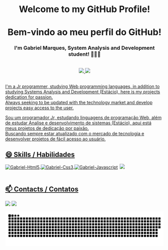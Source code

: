 <h1 align="center">Welcome to my GitHub Profile! </h1>
<h1 align="center">Bem-vindo ao meu perfil do GitHub! </h1>

<h3 align="center">I'm Gabriel Marques, System Analysis and Development student! 🧑🏾‍💻</h3><br>


<div align="center">
  <a href="https://github.com/gabrielmarquesdev10">
  <img height="160em" src="https://github-readme-stats.vercel.app/api?username=gabrielmarquesdev10&show_icons=true&theme=default&include_all_commits=true&count_private=true"/>
  <img height="160em" src="https://github-readme-stats.vercel.app/api/top-langs/?username=gabrielmarquesdev10&layout=compact&langs_count=7&theme=default"/>
</div><br>
 
  
  I'm a Jr programmer, studying Web programming languages,
in addition to studying Systems Analysis and Development (Estácio),
here is my projects dedication for passion.</br>
Always seeking to be updated with the technology market and develop projects
easy access to the user.
   
Sou um programador Jr, estudando linguagens de programação Web, 
além de estudar Analise e desenvolvimento de sistemas (Estácio),
aqui está meus projetos de dedicação por paixão.</br>
Buscando sempre estar atualizado com o mercado de tecnologia e desenvolver projetos
de fácil acesso ao usuário.




## 😄 Skills / Habilidades

<div>
  
  <img align="center" alt="Gabriel-Html5" height="30" width="40" src="https://cdn.jsdelivr.net/gh/devicons/devicon/icons/html5/html5-original.svg">
  <img align="center" alt="Gabriel-Css3" height="30" width="40" src="https://cdn.jsdelivr.net/gh/devicons/devicon/icons/css3/css3-original.svg">
  <img align="center" alt="Gabriel-Javascript" height="30" width="40" src="https://cdn.jsdelivr.net/gh/devicons/devicon/icons/javascript/javascript-original.svg">
  <img align="right" width="140" src='https://avataaars.io/?avatarStyle=Circle&topType=ShortHairDreads01&accessoriesType=Round&hairColor=Black&facialHairType=Blank&clotheType=Hoodie&clotheColor=Black&eyeType=Happy&eyebrowType=DefaultNatural&mouthType=Smile&skinColor=Brown'/>
</div> <br>



 ## 📫 Contacts / Contatos 

 [<img src="https://img.shields.io/badge/medium-%2312100E.svg?&style=for-the-badge&logo=medium&logoColor=white" />](https://medium.com/@gabrielmarquesdev10)  [<img src="https://img.shields.io/badge/linkedin-%230077B5.svg?&style=for-the-badge&logo=linkedin&logoColor=white" />](https://www.linkedin.com/in/gabriel-marques-557032144/)

![Snake animation](https://github.com/gabrielmarquesdev10/gabrielmarquesdev10/blob/main/snake.svg)
<!--
